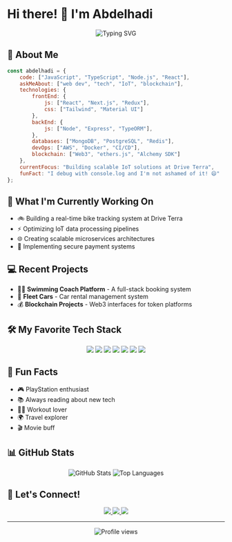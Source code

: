 # Hi there! 👋 I'm Abdelhadi

<div align="center">
  <img src="https://readme-typing-svg.herokuapp.com?font=Fira+Code&pause=1000&color=2196F3&center=true&vCenter=true&width=435&lines=Full+Stack+Developer;IoT+Enthusiast;Problem+Solver" alt="Typing SVG" />
</div>

## 💫 About Me
```javascript
const abdelhadi = {
    code: ["JavaScript", "TypeScript", "Node.js", "React"],
    askMeAbout: ["web dev", "tech", "IoT", "blockchain"],
    technologies: {
        frontEnd: {
            js: ["React", "Next.js", "Redux"],
            css: ["Tailwind", "Material UI"]
        },
        backEnd: {
            js: ["Node", "Express", "TypeORM"],
        },
        databases: ["MongoDB", "PostgreSQL", "Redis"],
        devOps: ["AWS", "Docker", "CI/CD"],
        blockchain: ["Web3", "ethers.js", "Alchemy SDK"]
    },
    currentFocus: "Building scalable IoT solutions at Drive Terra",
    funFact: "I debug with console.log and I'm not ashamed of it! 😄"
};
```

## 🚀 What I'm Currently Working On
- 🚲 Building a real-time bike tracking system at Drive Terra
- ⚡ Optimizing IoT data processing pipelines
- 🌐 Creating scalable microservices architectures
- 🔐 Implementing secure payment systems

## 💻 Recent Projects
- 🏊‍♂️ **Swimming Coach Platform** - A full-stack booking system
- 🚗 **Fleet Cars** - Car rental management system
- 💰 **Blockchain Projects** - Web3 interfaces for token platforms

## 🛠️ My Favorite Tech Stack
<div align="center">
  <img src="https://img.shields.io/badge/-React-61DAFB?style=for-the-badge&logo=react&logoColor=black" />
  <img src="https://img.shields.io/badge/-Node.js-339933?style=for-the-badge&logo=node.js&logoColor=white" />
  <img src="https://img.shields.io/badge/-TypeScript-3178C6?style=for-the-badge&logo=typescript&logoColor=white" />
  <img src="https://img.shields.io/badge/-MongoDB-47A248?style=for-the-badge&logo=mongodb&logoColor=white" />
  <img src="https://img.shields.io/badge/-PostgreSQL-336791?style=for-the-badge&logo=postgresql&logoColor=white" />
  <img src="https://img.shields.io/badge/-AWS-232F3E?style=for-the-badge&logo=amazon-aws&logoColor=white" />
  <img src="https://img.shields.io/badge/-Docker-2496ED?style=for-the-badge&logo=docker&logoColor=white" />
</div>

## 🎯 Fun Facts
- 🎮 PlayStation enthusiast
- 📚 Always reading about new tech
- 🏃‍♂️ Workout lover
- 🌍 Travel explorer
- 🎬 Movie buff

## 📊 GitHub Stats
<div align="center">
  <img src="https://github-readme-stats.vercel.app/api?username=Abdelhadikojok&show_icons=true&theme=tokyonight" alt="GitHub Stats" />
  
  <img src="https://github-readme-stats.vercel.app/api/top-langs/?username=Abdelhadikojok&layout=compact&theme=tokyonight" alt="Top Languages" />
</div>

## 🤝 Let's Connect!
<div align="center">
  <a href="https://www.linkedin.com/in/abdelhadikojok">
    <img src="https://img.shields.io/badge/LinkedIn-0077B5?style=for-the-badge&logo=linkedin&logoColor=white" />
  </a>
  <a href="https://github.com/Abdelhadikojok">
    <img src="https://img.shields.io/badge/GitHub-181717?style=for-the-badge&logo=github&logoColor=white" />
  </a>
  <a href="mailto:abdelhadikojok@gmail.com">
    <img src="https://img.shields.io/badge/Email-D14836?style=for-the-badge&logo=gmail&logoColor=white" />
  </a>
</div>

---
<div align="center">
  <img src="https://komarev.com/ghpvc/?username=Abdelhadikojok&color=blueviolet" alt="Profile views" />
</div> 